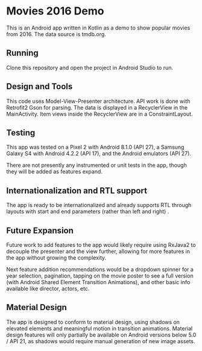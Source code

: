 Movies 2016 Demo
=================

This is an Android app written in Kotlin as a demo to show popular movies from 2016. The data source is tmdb.org.  

Running
-------

Clone this repository and open the project in Android Studio to run.

Design and Tools
----------------

This code uses Model-View-Presenter architecture. API work is done with Retrofit2 Gson for parsing. 
The data is displayed in a RecyclerView in the MainActivity. Item views inside the RecyclerView are in a ConstraintLayout.

Testing
-------

This app was tested on a Pixel 2 with Android 8.1.0 (API 27), a Samsung Galaxy S4 with Android 4.2.2 (API 17), and the Android emulators (API 27).

There are not presently any instrumented or unit tests in the app, though they will be added as features expand.

Internationalization and RTL support
----------------------------------------------

The app is ready to be internationalized and already supports RTL through layouts with start and end parameters (rather than left and right)  .

Future Expansion
----------------

Future work to add features to the app would likely require using RxJava2 to decouple the presenter and the view further, allowing for more features in the app without growing the complexity.

Next feature addition recommendations would be a dropdown spinner for a year selection, pagination, tapping on the movie poster to see a full version (with Android Shared Element Transition Animations), and other basic info available like director, actors, etc.

Material Design
---------------

The app is designed to conform to material design, using shadows on elevated elements and meaningful motion in transition animations. Material design features will only partially be available on Android versions below 5.0 / API 21, as shadows would require manual generation of new image assets. 
